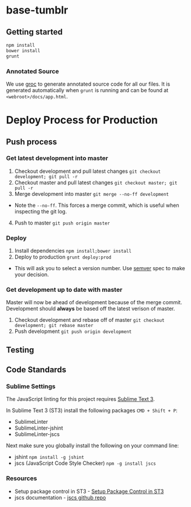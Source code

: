 base-tumblr
===============

## Getting started
```BASH
npm install
bower install
grunt
```

### Annotated Source
We use [groc](http://nevir.github.io/groc) to generate annotated source code for
all our files. It is generated automatically when `grunt` is running and can be found at
`<webroot>/docs/app.html`.

# Deploy Process for Production

## Push process
### Get latest development into master
1. Checkout development and pull latest changes `git checkout development; git pull -r`
2. Checkout master and pull latest changes `git checkout master; git pull -r`
3. Merge development into master `git merge --no-ff development`
  * Note the `--no-ff`. This forces a merge commit, which is useful when inspecting the git log.
4. Push to master `git push origin master`

### Deploy
1. Install dependencies `npm install;bower install`
2. Deploy to production `grunt deploy:prod`
  * This will ask you to select a version number. Use [semver](http://semver.org/) spec to make your decision.

### Get development up to date with master
Master will now be ahead of development because of the merge commit. Development should **always** be based off the latest verison of master.

1. Checkout development and rebase off of master `git checkout development; git rebase master`
2. Push development `git push origin development`

## Testing

## Code Standards
### Sublime Settings
The JavaScript linting for this project requires [Sublime Text 3](http://www.sublimetext.com/3).

In Sublime Text 3 (ST3) install the following packages `CMD + Shift + P`:
- SublimeLinter
- SublimeLinter-jshint
- SublimeLinter-jscs

Next make sure you globally install the following on your command line:
- jshint `npm install -g jshint`
- jscs (JavaScript Code Style Checker) `npm -g install jscs`

### Resources
- Setup package control in ST3 - [Setup Package Control in ST3](https://sublime.wbond.net/installation)
- jscs documentation -  [jscs github repo](https://github.com/mdevils/node-jscs)
